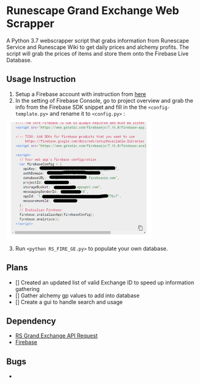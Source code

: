 # Runescape Grand Exchange Web Scrapper
A Python 3.7 webscrapper script that grabs information from Runescape Service and  Runescape Wiki to get daily prices and alchemy profits. The script will grab the prices of items and store them onto the Firebase Live Database.

## Usage Instruction
1. Setup a Firebase account with instruction from [here](https://firebase.google.com/docs/database/web/start)
2. In the setting of Firebase Console, go to project overview and grab the info from the Firebase SDK snippet and fill in the the `<config-template.py>` and rename it to `<config.py>` :

![config_info](https://github.com/MisterSoandSo/RS_GE_Scrapper/blob/master/media/config.png)

3. Run `<python RS_FIRE_GE.py>` to populate your own database.

## Plans
-  [] Created an updated list of valid Exchange ID to speed up information gathering
-  [] Gather alchemy gp values to add into database
-  [] Create a gui to handle search and usage

## Dependency
- [RS Grand Exchange API Request](http://services.runescape.com/m=itemdb_rs/api/catalogue/detail.json?item=)
- [Firebase](https://console.firebase.google.com/)

## Bugs 
- 


